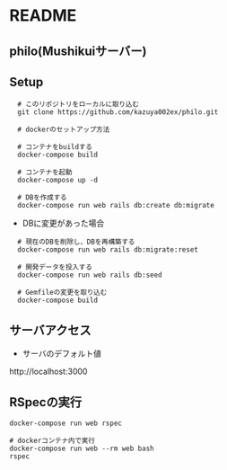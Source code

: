 # README

## philo(Mushikuiサーバー)

## Setup

```
  # このリポジトリをローカルに取り込む
  git clone https://github.com/kazuya002ex/philo.git

  # dockerのセットアップ方法

  # コンテナをbuildする
  docker-compose build

  # コンテナを起動
  docker-compose up -d

  # DBを作成する
  docker-compose run web rails db:create db:migrate
```

- DBに変更があった場合

```
  # 現在のDBを削除し、DBを再構築する
  docker-compose run web rails db:migrate:reset

  # 開発データを投入する
  docker-compose run web rails db:seed

  # Gemfileの変更を取り込む
  docker-compose build
```

## サーバアクセス

- サーバのデフォルト値

http://localhost:3000


## RSpecの実行

```
docker-compose run web rspec

# dockerコンテナ内で実行
docker-compose run web --rm web bash
rspec
```
